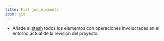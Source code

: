 ```yaml
---
title: Fill job_elements
icon: git
---
```

* Añade al [stash](Conceptos/stash)  todos los elementos con operaciones involucradas en el entorno actual de la revisión del proyecto.